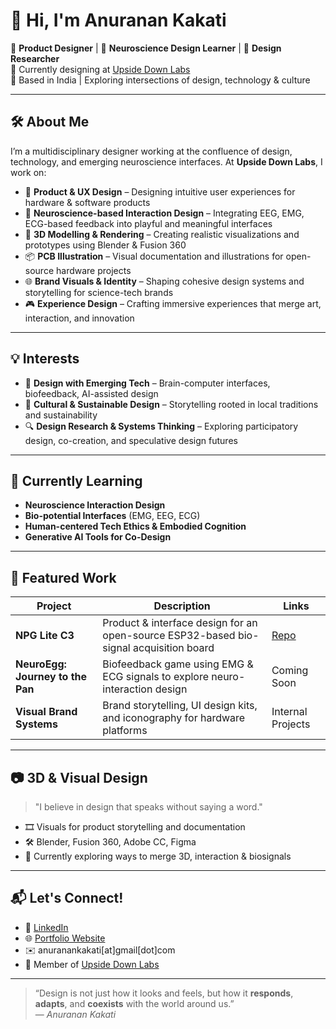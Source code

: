 # 👋 Hi, I'm Anuranan Kakati

🎨 **Product Designer** | 🧠 **Neuroscience Design Learner** | 🧪 **Design Researcher**  
🌱 Currently designing at [Upside Down Labs](https://github.com/upsidedownlabs)  
📍 Based in India | Exploring intersections of design, technology & culture

---

## 🛠️ About Me

I’m a multidisciplinary designer working at the confluence of design, technology, and emerging neuroscience interfaces. At **Upside Down Labs**, I work on:

- 🎯 **Product & UX Design** – Designing intuitive user experiences for hardware & software products  
- 🧠 **Neuroscience-based Interaction Design** – Integrating EEG, EMG, ECG-based feedback into playful and meaningful interfaces  
- 🧩 **3D Modelling & Rendering** – Creating realistic visualizations and prototypes using Blender & Fusion 360  
- 📦 **PCB Illustration** – Visual documentation and illustrations for open-source hardware projects  
- 🌐 **Brand Visuals & Identity** – Shaping cohesive design systems and storytelling for science-tech brands  
- 🎮 **Experience Design** – Crafting immersive experiences that merge art, interaction, and innovation  

---

## 💡 Interests

- 🧬 **Design with Emerging Tech** – Brain-computer interfaces, biofeedback, AI-assisted design  
- 🧭 **Cultural & Sustainable Design** – Storytelling rooted in local traditions and sustainability  
- 🔍 **Design Research & Systems Thinking** – Exploring participatory design, co-creation, and speculative design futures  

---

## 🧠 Currently Learning

- **Neuroscience Interaction Design**
- **Bio-potential Interfaces** (EMG, EEG, ECG)
- **Human-centered Tech Ethics & Embodied Cognition**
- **Generative AI Tools for Co-Design**

---

## 📌 Featured Work

| Project | Description | Links |
|--------|-------------|-------|
| **NPG Lite C3** | Product & interface design for an open-source ESP32-based bio-signal acquisition board | [Repo](https://github.com/upsidedownlabs/NPG-Lite-C3) |
| **NeuroEgg: Journey to the Pan** | Biofeedback game using EMG & ECG signals to explore neuro-interaction design | Coming Soon |
| **Visual Brand Systems** | Brand storytelling, UI design kits, and iconography for hardware platforms | Internal Projects |

---

## 📷 3D & Visual Design

> "I believe in design that speaks without saying a word."

- 🎞️ Visuals for product storytelling and documentation  
- 🛠️ Blender, Fusion 360, Adobe CC, Figma  
- 🧪 Currently exploring ways to merge 3D, interaction & biosignals  

---

## 📬 Let's Connect!

- 💼 [LinkedIn](https://www.linkedin.com/in/anuranan-kakati)
- 🌐 [Portfolio Website]([https://your-website-link.com)
- ✉️ anuranankakati[at]gmail[dot]com  
- 🧪 Member of [Upside Down Labs](https://github.com/upsidedownlabs)

---

> “Design is not just how it looks and feels, but how it **responds**, **adapts**, and **coexists** with the world around us.”  
> — *Anuranan Kakati*

